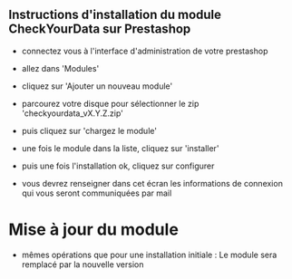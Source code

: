 ## Instructions d'installation du module CheckYourData sur Prestashop

- connectez vous à l'interface d'administration de votre prestashop
- allez dans 'Modules'
- cliquez sur 'Ajouter un nouveau module'
- parcourez votre disque pour sélectionner le zip 'checkyourdata_vX.Y.Z.zip'
- puis cliquez sur 'chargez le module'

- une fois le module dans la liste, cliquez sur 'installer'
- puis une fois l'installation ok, cliquez sur configurer
- vous devrez renseigner dans cet écran les informations de connexion qui vous seront communiquées par mail

# Mise à jour du module
- mêmes opérations que pour une installation initiale :
Le module sera remplacé par la nouvelle version